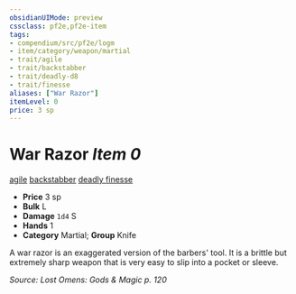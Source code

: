 ```yaml
---
obsidianUIMode: preview
cssclass: pf2e,pf2e-item
tags:
- compendium/src/pf2e/logm
- item/category/weapon/martial
- trait/agile
- trait/backstabber
- trait/deadly-d8
- trait/finesse
aliases: ["War Razor"]
itemLevel: 0
price: 3 sp
---
```

# War Razor *Item 0*  
[agile](../../../rules/traits/agile.md)  [backstabber](../../../rules/traits/backstabber.md)  [deadly <d8>](../../../rules/traits/deadly.md)  [finesse](../../../rules/traits/finesse.md)  

- **Price** 3 sp
- **Bulk** L
- **Damage** `1d4` S
- **Hands** 1
- **Category** Martial; **Group** Knife 

A war razor is an exaggerated version of the barbers' tool. It is a brittle but extremely sharp weapon that is very easy to slip into a pocket or sleeve.

*Source: Lost Omens: Gods & Magic p. 120*